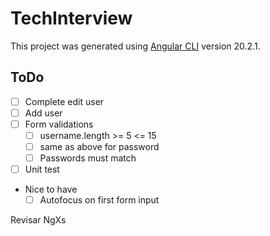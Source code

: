 # TechInterview

This project was generated using [Angular CLI](https://github.com/angular/angular-cli) version 20.2.1.

## ToDo

- [ ] Complete edit user
- [ ] Add user
- [ ] Form validations
  - [ ] username.length >= 5 <= 15
  - [ ] same as above for password
  - [ ] Passwords must match
- [ ] Unit test
- Nice to have
  - [ ] Autofocus on first form input

Revisar NgXs
